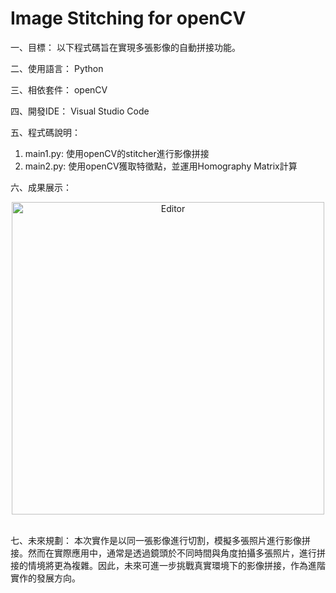 # Image Stitching for openCV

一、目標： 以下程式碼旨在實現多張影像的自動拼接功能。

二、使用語言： Python

三、相依套件： openCV

四、開發IDE： Visual Studio Code

五、程式碼說明：
1. main1.py: 使用openCV的stitcher進行影像拼接
2. main2.py: 使用openCV獲取特徵點，並運用Homography Matrix計算

六、成果展示：
<br>
<div align="center">
	<img src="./截圖.png" alt="Editor" width="500">
</div>
<br>
   
七、未來規劃： 本次實作是以同一張影像進行切割，模擬多張照片進行影像拼接。然而在實際應用中，通常是透過鏡頭於不同時間與角度拍攝多張照片，進行拼接的情境將更為複雜。因此，未來可進一步挑戰真實環境下的影像拼接，作為進階實作的發展方向。
